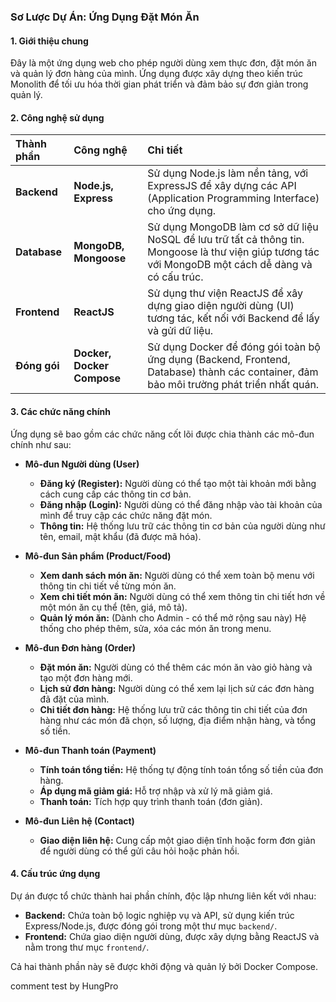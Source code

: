 ### **Sơ Lược Dự Án: Ứng Dụng Đặt Món Ăn**

#### **1. Giới thiệu chung**

Đây là một ứng dụng web cho phép người dùng xem thực đơn, đặt món ăn và quản lý đơn hàng của mình. Ứng dụng được xây dựng theo kiến trúc Monolith để tối ưu hóa thời gian phát triển và đảm bảo sự đơn giản trong quản lý.

#### **2. Công nghệ sử dụng**

| Thành phần   | Công nghệ                  | Chi tiết                                                                                                                                              |
| :----------- | :------------------------- | :---------------------------------------------------------------------------------------------------------------------------------------------------- |
| **Backend**  | **Node.js, Express**       | Sử dụng Node.js làm nền tảng, với ExpressJS để xây dựng các API (Application Programming Interface) cho ứng dụng.                                     |
| **Database** | **MongoDB, Mongoose**      | Sử dụng MongoDB làm cơ sở dữ liệu NoSQL để lưu trữ tất cả thông tin. Mongoose là thư viện giúp tương tác với MongoDB một cách dễ dàng và có cấu trúc. |
| **Frontend** | **ReactJS**                | Sử dụng thư viện ReactJS để xây dựng giao diện người dùng (UI) tương tác, kết nối với Backend để lấy và gửi dữ liệu.                                  |
| **Đóng gói** | **Docker, Docker Compose** | Sử dụng Docker để đóng gói toàn bộ ứng dụng (Backend, Frontend, Database) thành các container, đảm bảo môi trường phát triển nhất quán.               |

#### **3. Các chức năng chính**

Ứng dụng sẽ bao gồm các chức năng cốt lõi được chia thành các mô-đun chính như sau:

- **Mô-đun Người dùng (User)**

  - **Đăng ký (Register):** Người dùng có thể tạo một tài khoản mới bằng cách cung cấp các thông tin cơ bản.
  - **Đăng nhập (Login):** Người dùng có thể đăng nhập vào tài khoản của mình để truy cập các chức năng đặt món.
  - **Thông tin:** Hệ thống lưu trữ các thông tin cơ bản của người dùng như tên, email, mật khẩu (đã được mã hóa).

- **Mô-đun Sản phẩm (Product/Food)**

  - **Xem danh sách món ăn:** Người dùng có thể xem toàn bộ menu với thông tin chi tiết về từng món ăn.
  - **Xem chi tiết món ăn:** Người dùng có thể xem thông tin chi tiết hơn về một món ăn cụ thể (tên, giá, mô tả).
  - **Quản lý món ăn:** (Dành cho Admin - có thể mở rộng sau này) Hệ thống cho phép thêm, sửa, xóa các món ăn trong menu.

- **Mô-đun Đơn hàng (Order)**

  - **Đặt món ăn:** Người dùng có thể thêm các món ăn vào giỏ hàng và tạo một đơn hàng mới.
  - **Lịch sử đơn hàng:** Người dùng có thể xem lại lịch sử các đơn hàng đã đặt của mình.
  - **Chi tiết đơn hàng:** Hệ thống lưu trữ các thông tin chi tiết của đơn hàng như các món đã chọn, số lượng, địa điểm nhận hàng, và tổng số tiền.

- **Mô-đun Thanh toán (Payment)**

  - **Tính toán tổng tiền:** Hệ thống tự động tính toán tổng số tiền của đơn hàng.
  - **Áp dụng mã giảm giá:** Hỗ trợ nhập và xử lý mã giảm giá.
  - **Thanh toán:** Tích hợp quy trình thanh toán (đơn giản).

- **Mô-đun Liên hệ (Contact)**
  - **Giao diện liên hệ:** Cung cấp một giao diện tĩnh hoặc form đơn giản để người dùng có thể gửi câu hỏi hoặc phản hồi.

#### **4. Cấu trúc ứng dụng**

Dự án được tổ chức thành hai phần chính, độc lập nhưng liên kết với nhau:

- **Backend:** Chứa toàn bộ logic nghiệp vụ và API, sử dụng kiến trúc Express/Node.js, được đóng gói trong một thư mục `backend/`.
- **Frontend:** Chứa giao diện người dùng, được xây dựng bằng ReactJS và nằm trong thư mục `frontend/`.

Cả hai thành phần này sẽ được khởi động và quản lý bởi Docker Compose.

comment test by HungPro
